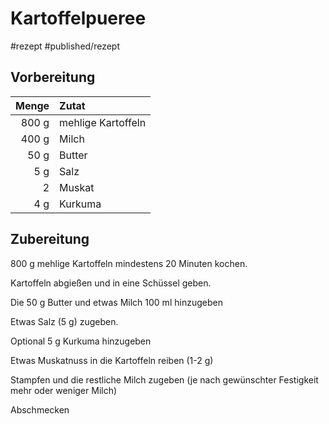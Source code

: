 # Kartoffelpueree

#rezept #published/rezept  

## Vorbereitung

| Menge | Zutat              |
| -----:|:------------------ |
| 800 g | mehlige Kartoffeln |
| 400 g | Milch              |
|  50 g | Butter             |
|   5 g | Salz               |
|     2 | Muskat             |
| 4 g      | Kurkuma                   |

## Zubereitung

800 g mehlige Kartoffeln mindestens 20 Minuten kochen.

Kartoffeln abgießen und in eine Schüssel geben.

Die 50 g Butter und etwas Milch 100 ml hinzugeben

Etwas Salz (5 g) zugeben.

Optional 5 g Kurkuma hinzugeben

Etwas Muskatnuss in die Kartoffeln reiben (1-2 g)

Stampfen und die restliche Milch zugeben (je nach gewünschter Festigkeit mehr oder weniger Milch)

Abschmecken







